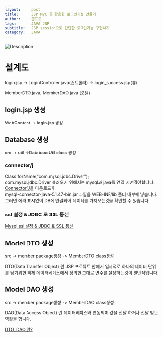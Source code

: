 ```yaml
---
layout:     post
title:      JSP MVC 를 활용한 로그인기능 만들기
author:     쭌프로
tags:       JAVA JSP
subtitle:   JSP session으로 간단한 로그인기능 구현하기
category:   JAVA
---
```


<!-- Start Writing Below in Markdown -->

![Description](https://alalstjr.github.io/jjunpro.github.io/img/java_bg.png)

# 설계도 

login.jsp -> LoginController.java(컨트롤러) -> login_success.jsp(뷰)

MemberDTO.java, MemberDAO.java (모델)

## login.jsp 생성

WebContent -> login.jsp 생성

<script src="https://gist.github.com/alalstjr/fc7f913154fc898d84993f2efea2a4dd.js"></script>

## Database 생성

src -> util ->DatabaseUtil class 생성

<script src="https://gist.github.com/alalstjr/012b33aff5fcb11020885e68bc48279c.js"></script>

### connector/j

Class.forName("com.mysql.jdbc.Driver"); <br/>
com.mysql.jdbc.Driver 불러오기 위해서는 mysql과 java를 연결 시켜줘야합니다. <br/>
<a href="https://dev.mysql.com/downloads/connector/j/5.1.html">Connector/J</a>을 다운로드후  <br/>
mysql-connector-java-5.1.47-bin.jar 파일을 WEB-INF/lib 폴더 내부에 넣습니다. <br/>
그러면 에러 표시없이 DB에 연결되어 데이터를 가져오는것을 확인할 수 있습니다.

### ssl 설정 & JDBC 로 SSL 통신

<a href="https://stove99.tistory.com/153">Mysql ssl 설정 & JDBC 로 SSL 통신</a>

## Model DTO 생성

src -> member package생성 -> MemberDTO class생성

DTO(Data Transfer Object) 란 JSP 프로젝트 안에서 일시적로 하나의 데이터 단위를 담기위한 객체
데이터베이스에서 정의한 그대로 변수를 설정하는것이 일반적입니다.

<script src="https://gist.github.com/alalstjr/b127197b21c2127b61c5fdad2eef1533.js"></script>

## Model DAO 생성

src -> member package생성 -> MemberDAO class생성

DAO(Data Access Object) 란 데이터베이스와 연동되며 값을 전달 하거나 전달 받는 역활을 합니다.

<script src="https://gist.github.com/alalstjr/d93b15bdd6f23de1a606761a277cc70b.js"></script>

<a href="https://genesis8.tistory.com/214">DTO, DAO 란?</a>
